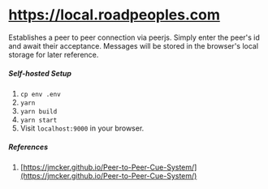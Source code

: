 # https://local.roadpeoples.com
Establishes a peer to peer connection via peerjs. Simply enter the peer's id
and await their acceptance. Messages will be stored in the browser's local
storage for later reference.
##### Self-hosted Setup
1. `cp env .env`
2. `yarn`
3. `yarn build`
4. `yarn start`
5. Visit `localhost:9000` in your browser.
##### References
1. [https://jmcker.github.io/Peer-to-Peer-Cue-System/](https://jmcker.github.io/Peer-to-Peer-Cue-System/)
